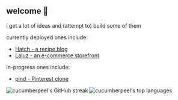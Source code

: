 ## welcome 👋
<p>i get a lot of ideas and (attempt to) build some of them</p>
<p>currently deployed ones include:</p>
<ul>
  <li><a href="https://hatch-recipes-609a77c88ef8.herokuapp.com" target="_blank">Hatch - a recipe blog</a></li>
  <li><a href="https://cucumberpeel.github.io/laluz" target="_blank">Laluz - an e-commerce storefront</a></li>
</ul>
<p>in-progress ones include:</p>
<ul>
  <li><a href="https://github.com/cucumberpeel/pind">pind - Pinterest clone</a></li>
</ul>

<img align="left" src="https://github-readme-streak-stats.herokuapp.com/?user=cucumberpeel&theme=vue-dark&hide_border=true" alt="cucumberpeel's GitHub streak" />
<img align="center" src="https://github-readme-stats.vercel.app/api/top-langs/?username=cucumberpeel&theme=vue-dark&show_icons=true&hide_border=true&layout=compact" alt="cucumberpeel's top languages" />
